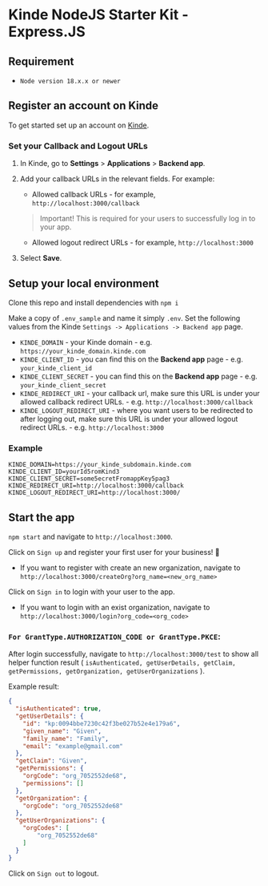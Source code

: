 # Kinde NodeJS Starter Kit - Express.JS

## Requirement
 - `Node version 18.x.x or newer`

## Register an account on Kinde

To get started set up an account on [Kinde](https://app.kinde.com/register).

### Set your Callback and Logout URLs

1. In Kinde, go to **Settings** > **Applications** > **Backend app**.
2. Add your callback URLs in the relevant fields. For example:

    - Allowed callback URLs - for example, `http://localhost:3000/callback`
    > Important! This is required for your users to successfully log in to your app.
    - Allowed logout redirect URLs - for example, `http://localhost:3000`

3. Select **Save**.

## Setup your local environment

Clone this repo and install dependencies with `npm i`

Make a copy of `.env_sample` and name it simply `.env`. Set the following values from the Kinde `Settings -> Applications -> Backend app` page.

-   `KINDE_DOMAIN` - your Kinde domain - e.g. `https://your_kinde_domain.kinde.com`
-   `KINDE_CLIENT_ID` - you can find this on the **Backend app** page - e.g. `your_kinde_client_id`
-   `KINDE_CLIENT_SECRET` - you can find this on the **Backend app** page - e.g. `your_kinde_client_secret`
-   `KINDE_REDIRECT_URI` - your callback url, make sure this URL is under your allowed callback redirect URLs. - e.g. `http://localhost:3000/callback`
-   `KINDE_LOGOUT_REDIRECT_URI` - where you want users to be redirected to after logging out, make sure this URL is under your allowed logout redirect URLs. - e.g. `http://localhost:3000`

### Example

```
KINDE_DOMAIN=https://your_kinde_subdomain.kinde.com
KINDE_CLIENT_ID=yourId5romKind3
KINDE_CLIENT_SECRET=some5ecretFromappKey5pag3
KINDE_REDIRECT_URI=http://localhost:3000/callback
KINDE_LOGOUT_REDIRECT_URI=http://localhost:3000/
```
## Start the app

`npm start` and navigate to `http://localhost:3000`.

Click on `Sign up` and register your first user for your business! 🚀
* If you want to register with create an new organization, navigate to `http://localhost:3000/createOrg?org_name=<new_org_name>`

Click on `Sign in` to login with your user to the app.
* If you want to login with an exist organization, navigate to `http://localhost:3000/login?org_code=<org_code>`

### `For GrantType.AUTHORIZATION_CODE or GrantType.PKCE`:

After login successfully, navigate to `http://localhost:3000/test` to show all helper function result ( `isAuthenticated, getUserDetails, getClaim, getPermissions, getOrganization, getUserOrganizations` ).

Example result:
```json
{
  "isAuthenticated": true,
  "getUserDetails": {
    "id": "kp:0094bbe7230c42f3be027b52e4e179a6",
    "given_name": "Given",
    "family_name": "Family",
    "email": "example@gmail.com"
  },
  "getClaim": "Given",
  "getPermissions": {
    "orgCode": "org_7052552de68",
    "permissions": []
  },
  "getOrganization": {
    "orgCode": "org_7052552de68"
  },
  "getUserOrganizations": {
    "orgCodes": [
        "org_7052552de68"
    ]
  }
}
```

Click on `Sign out` to logout.


